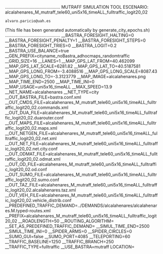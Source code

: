 .............................................
    MUTRAFF SIMULATION TOOL
    ESCENARIO: alcalahenares_M_mutraff_tele60_uni5x16_timeALL_fulltraffic_logit20_02

    alvaro.paricio@uah.es
(This file has been generated automatically by generate_city_epochs.sh)
.............................................
__BASTRA_FORESIGHT_HALTING=0
__BASTRA_FORESIGHT_PENALTY=1
__BASTRA_FORESIGHT_STEPS=0
__BASTRA_FORESIGHT_TRIES=0
__BASTRA_LOGIT=0.2
__BASTRA_USE_BALANCE=true
__GEN_PREFIX=cityname_noBastra_adhocmaps_randomtraffic
__GRID_SIZE=16
__LANES=1
__MAP_GPS_LAT_FROM=40.462099
__MAP_GPS_LAT_SCALE=6281.82
__MAP_GPS_LAT_TO=40.5187581
__MAP_GPS_LONG_FROM=-3.4088516
__MAP_GPS_LONG_SCALE=8087.43
__MAP_GPS_LONG_TO=-3.3123779
__MAP_IMAGE=alcalahenares.png
__MAP_TIME_END=2500
__MAP_TIME_INI=0
__MAP_USAGE=uni5x16_timeALL
__MAX_SPEED=13.9
__NET_NAME=alcalahenares
__NET_TYPE=city
__OUT_BASTRA_FILE=bastra.conf.xml
__OUT_CMDS_FILE=alcalahenares_M_mutraff_tele60_uni5x16_timeALL_fulltraffic_logit20_02.commands.xml
__OUT_DUA_FILE=alcalahenares_M_mutraff_tele60_uni5x16_timeALL_fulltraffic_logit20_02.duarouter.conf
__OUT_MAPS_FILE=alcalahenares_M_mutraff_tele60_uni5x16_timeALL_fulltraffic_logit20_02.maps.xml
__OUT_NETGEN_FILE=alcalahenares_M_mutraff_tele60_uni5x16_timeALL_fulltraffic_logit20_02.net.xml
__OUT_NET_FILE=alcalahenares_M_mutraff_tele60_uni5x16_timeALL_fulltraffic_logit20_02.net.city.conf
__OUT_ODMAT_FILE=alcalahenares_M_mutraff_tele60_uni5x16_timeALL_fulltraffic_logit20_02.odmat.xml
__OUT_OD_FILE=alcalahenares_M_mutraff_tele60_uni5x16_timeALL_fulltraffic_logit20_02.od.conf
__OUT_SUMO_FILE=alcalahenares_M_mutraff_tele60_uni5x16_timeALL_fulltraffic_logit20_02.sumo.conf
__OUT_TAZ_FILE=alcalahenares_M_mutraff_tele60_uni5x16_timeALL_fulltraffic_logit20_02.alcalahenares.taz.xml
__OUT_VEH_FILE=alcalahenares_M_mutraff_tele60_uni5x16_timeALL_fulltraffic_logit20_02.vehicle_distrib.conf
__PREDEFINED_TRAFFIC_DEMAND=../DEMANDS/alcalahenares/alcalahenares.M.typed-routes.xml
__PREFIX=alcalahenares_M_mutraff_tele60_uni5x16_timeALL_fulltraffic_logit20_02
__ROADLENGTH=50
__ROUTING_ALGORITHM=
__SET_AS_PREDEFINED_TRAFFIC_DEMAND=
__SIMUL_TIME_END=2500
__SIMUL_TIME_INI=0
__SPIDER_ARMS=0
__SPIDER_CIRCLES=0
__SUMO_GUI=false
__SUMO_PORT=4085
__TELEPORTING=60
__TRAFFIC_BASELINE=1250
__TRAFFIC_BRANCH=250
__TRAFFIC_TYPE=fulltraffic
__USE_BASTRA=mutraff
LOCATION=    <location netOffset="-465343.12,-4479111.07" convBoundary="0.00,0.00,8087.43,6281.82" origBoundary="-3.408842,40.462103,-3.312420,40.518754" projParameter="+proj=utm +zone=30 +ellps=WGS84 +datum=WGS84 +units=m +no_defs"/>
